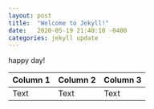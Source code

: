 ```yaml
---
layout: post
title:  "Welcome to Jekyll!"
date:   2020-05-19 21:40:10 -0400
categories: jekyll update
---
```


happy day!


| Column 1 | Column 2 | Column 3 |
| -------- | -------- | -------- |
| Text     | Text     | Text     |

